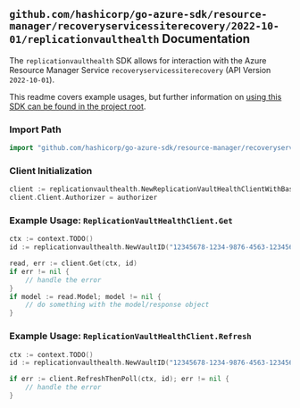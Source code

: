 
## `github.com/hashicorp/go-azure-sdk/resource-manager/recoveryservicessiterecovery/2022-10-01/replicationvaulthealth` Documentation

The `replicationvaulthealth` SDK allows for interaction with the Azure Resource Manager Service `recoveryservicessiterecovery` (API Version `2022-10-01`).

This readme covers example usages, but further information on [using this SDK can be found in the project root](https://github.com/hashicorp/go-azure-sdk/tree/main/docs).

### Import Path

```go
import "github.com/hashicorp/go-azure-sdk/resource-manager/recoveryservicessiterecovery/2022-10-01/replicationvaulthealth"
```


### Client Initialization

```go
client := replicationvaulthealth.NewReplicationVaultHealthClientWithBaseURI("https://management.azure.com")
client.Client.Authorizer = authorizer
```


### Example Usage: `ReplicationVaultHealthClient.Get`

```go
ctx := context.TODO()
id := replicationvaulthealth.NewVaultID("12345678-1234-9876-4563-123456789012", "example-resource-group", "resourceValue")

read, err := client.Get(ctx, id)
if err != nil {
	// handle the error
}
if model := read.Model; model != nil {
	// do something with the model/response object
}
```


### Example Usage: `ReplicationVaultHealthClient.Refresh`

```go
ctx := context.TODO()
id := replicationvaulthealth.NewVaultID("12345678-1234-9876-4563-123456789012", "example-resource-group", "resourceValue")

if err := client.RefreshThenPoll(ctx, id); err != nil {
	// handle the error
}
```
